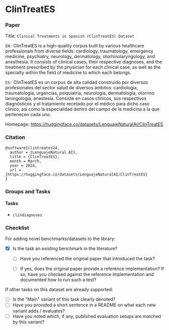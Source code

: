 # ClinTreatES

### Paper

Title: `Clinical Treatments in Spanish (ClinTreatES) Dataset`

`EN:` ClinTreatES is a high-quality corpus built by various healthcare professionals from diverse fields: cardiology, traumatology, emergency medicine, psychiatry, neurology, dermatology, otorhinolaryngology, and anesthesia. It consists of clinical cases, their respective diagnoses, and the treatment prescribed by the physician for each clinical case, as well as the specialty within the field of medicine to which each belongs.

`ES:` ClinTreatES es un corpus de alta calidad construido por diversos profesionales del sector salud de diversos ámbitos: cardiología, traumatología, urgencias, psiquiatría, neurología, dermatología, otorrino larongología, anestesia. Consiste en casos clínicos, sus respectivos diagnósticos y el tratamiento recetado por el médico para dicho caso clínico, así como la especialidad dentro del campo de la medicina a la que pertenecen cada uno. 

Homepage: https://huggingface.co/datasets/LenguajeNaturalAI/ClinTreatES


### Citation

```
@software{clintreates24,
  author = {LenguajeNatural.AI},
  title = {ClinTreatES},
  month = March,
  year = 2024,
  url = {https://huggingface.co/datasets/LenguajeNaturalAI/ClinTreatES}
}
```

### Groups and Tasks


#### Tasks

* `clindiagnoses`

### Checklist

For adding novel benchmarks/datasets to the library:
* [x] Is the task an existing benchmark in the literature?
  * [ ] Have you referenced the original paper that introduced the task?
  * [ ] If yes, does the original paper provide a reference implementation? If so, have you checked against the reference implementation and documented how to run such a test?


If other tasks on this dataset are already supported:
* [ ] Is the "Main" variant of this task clearly denoted?
* [ ] Have you provided a short sentence in a README on what each new variant adds / evaluates?
* [ ] Have you noted which, if any, published evaluation setups are matched by this variant?
